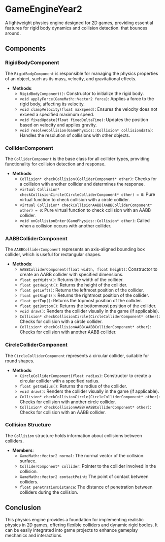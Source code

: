 # GameEngineYear2

A lightweight physics engine designed for 2D games, providing essential features for rigid body dynamics and collision detection.
that bounces around.

## Components

### RigidBodyComponent

The `RigidBodyComponent` is responsible for managing the physics properties of an object, such as its mass, velocity, and gravitational effects.

- **Methods**:
  - `RigidBodyComponent()`: Constructor to initialize the rigid body.
  - `void applyForce(GameMath::Vector2 force)`: Applies a force to the rigid body, affecting its velocity.
  - `void clampVelocity(float maxSpeed)`: Ensures the velocity does not exceed a specified maximum speed.
  - `void fixedUpdate(float fixedDeltaTime)`: Updates the position based on velocity and applies gravity.
  - `void resolveCollision(GamePhysics::Collision* collisiondata)`: Handles the resolution of collisions with other objects.

### ColliderComponent

The `ColliderComponent` is the base class for all collider types, providing functionality for collision detection and response.

- **Methods**:
  - `Collision* checkCollision(ColliderComponent* other)`: Checks for a collision with another collider and determines the response.
  - `virtual Collision* checkCollisionCircle(CircleColliderComponent* other) = 0`: Pure virtual function to check collision with a circle collider.
  - `virtual Collision* checkCollisionAABB(AABBColliderComponent* other) = 0`: Pure virtual function to check collision with an AABB collider.
  - `void onCollisionEnter(GamePhysics::Collision* other)`: Called when a collision occurs with another collider.

### AABBColliderComponent

The `AABBColliderComponent` represents an axis-aligned bounding box collider, which is useful for rectangular shapes.

- **Methods**:
  - `AABBColliderComponent(float width, float height)`: Constructor to create an AABB collider with specified dimensions.
  - `float getWidth()`: Returns the width of the collider.
  - `float getHeight()`: Returns the height of the collider.
  - `float getLeft()`: Returns the leftmost position of the collider.
  - `float getRight()`: Returns the rightmost position of the collider.
  - `float getTop()`: Returns the topmost position of the collider.
  - `float getBottom()`: Returns the bottommost position of the collider.
  - `void draw()`: Renders the collider visually in the game (if applicable).
  - `Collision* checkCollisionCircle(CircleColliderComponent* other)`: Checks for collision with a circle collider.
  - `Collision* checkCollisionAABB(AABBColliderComponent* other)`: Checks for collision with another AABB collider.

### CircleColliderComponent

The `CircleColliderComponent` represents a circular collider, suitable for round shapes.

- **Methods**:
  - `CircleColliderComponent(float radius)`: Constructor to create a circular collider with a specified radius.
  - `float getRadius()`: Returns the radius of the collider.
  - `void draw()`: Renders the collider visually in the game (if applicable).
  - `Collision* checkCollisionCircle(CircleColliderComponent* other)`: Checks for collision with another circle collider.
  - `Collision* checkCollisionAABB(AABBColliderComponent* other)`: Checks for collision with an AABB collider.

### Collision Structure

The `Collision` structure holds information about collisions between colliders.

- **Members**:
  - `GameMath::Vector2 normal`: The normal vector of the collision surface.
  - `ColliderComponent* collider`: Pointer to the collider involved in the collision.
  - `GameMath::Vector2 contactPoint`: The point of contact between colliders.
  - `float penetrationDistance`: The distance of penetration between colliders during the collision.

## Conclusion

This physics engine provides a foundation for implementing realistic physics in 2D games, offering flexible colliders and dynamic rigid bodies. It can be easily integrated into game projects to enhance gameplay mechanics and interactions.


